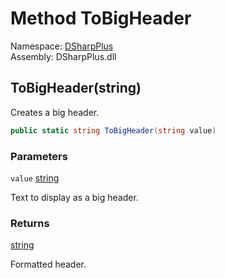 # Method ToBigHeader

Namespace: [DSharpPlus](DSharpPlus.md)  
Assembly: DSharpPlus.dll

## <a id="DSharpPlus_Formatter_ToBigHeader_System_String_"></a>ToBigHeader\(string\)

Creates a big header.

```csharp
public static string ToBigHeader(string value)
```

### Parameters

`value` [string](https://learn.microsoft.com/dotnet/api/system.string)

Text to display as a big header.

### Returns

[string](https://learn.microsoft.com/dotnet/api/system.string)

Formatted header.

